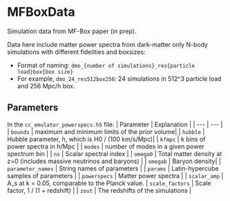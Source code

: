 # MFBoxData
Simulation data from MF-Box paper (in prep).

Data here include matter power spectra from dark-matter only N-body simulations with different fidelities and boxsizes:

- Format of naming: `dmo_{number of simulations}_res{particle load}box{box size}`
- For example, `dmo_24_res512box256`: 24 simulations in 512^3 particle load and 256 Mpc/h box.

## Parameters

In the `cc_emulator_powerspecs.h5` file:
| Parameter | Explanation |
| --- | --- |
| `bounds` | maximum and minimum limits of the prior volume|
| `hubble` | Hubble parameter, h, which is H0 / (100 km/s/Mpc)|
| `kfmpc`  | k bins of power spectra in h/Mpc |
| `modes`  | number of modes in a given power spectrum bin |
| `ns` | Scalar spectral index |
| `omega0` | Total matter density at z=0 (includes massive neutrinos and baryons) |
| `omegab` | Baryon density|
| `parameter_names` | String names of parameters |
| `params` | Latin-hypercube samples of parameters |
| `powerspecs` | Matter power spectra |
| `scalar_amp` | A_s at k = 0.05, comparable to the Planck value.
| `scale_factors` | Scale factor, 1 / (1 + redshift) |
| `zout` | The redshifts of the simulations |

